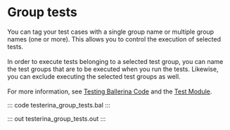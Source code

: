 # Group tests

You can tag your test cases with a single group name or multiple group names (one or more).
This allows you to control the execution of selected tests.<br/><br/>
In order to execute tests belonging to a selected test group, you can name the 
test groups that are to be executed when you run the tests.
Likewise, you can exclude executing the selected test groups as well.<br/><br/>
For more information, see [Testing Ballerina Code](https://ballerina.io/learn/testing-ballerina-code/testing-quick-start/)
and the [Test Module](https://lib.ballerina.io/ballerina/test/latest/).

::: code testerina_group_tests.bal :::

::: out testerina_group_tests.out :::